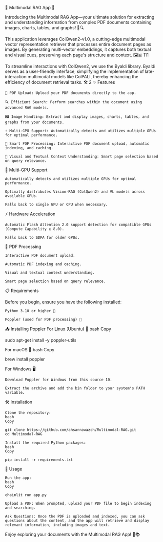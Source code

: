 🚀 Multimodal RAG App 🚀

Introducing the Multimodal RAG App—your ultimate solution for extracting and understanding information from complex PDF documents containing images, charts, tables, and graphs! 📄🔍

This application leverages ColQwen2-v1.0, a cutting-edge multimodal vector representation retriever that processes entire document pages as images. By generating multi-vector embeddings, it captures both textual and visual cues, preserving each page's structure and context. 🖼️📊 111

To streamline interactions with ColQwen2, we use the Byaldi library. Byaldi serves as a user-friendly interface, simplifying the implementation of late-interaction multimodal models like ColPALI, thereby enhancing the efficiency of document retrieval tasks. 🛠️ 2
✨ Features

    📄 PDF Upload: Upload your PDF documents directly to the app.

    🔍 Efficient Search: Perform searches within the document using advanced RAG models.

    🖼️ Image Handling: Extract and display images, charts, tables, and graphs from your documents.

    ⚡ Multi-GPU Support: Automatically detects and utilizes multiple GPUs for optimal performance.

    📑 Smart PDF Processing: Interactive PDF document upload, automatic indexing, and caching.

    🧠 Visual and Textual Context Understanding: Smart page selection based on query relevance.

🚀 Multi-GPU Support

    Automatically detects and utilizes multiple GPUs for optimal performance.

    Optimally distributes Vision-RAG (ColQwen2) and VL models across available GPUs.

    Falls back to single GPU or CPU when necessary.

⚡ Hardware Acceleration

    Automatic Flash Attention 2.0 support detection for compatible GPUs (Compute Capability ≥ 8.0).

    Falls back to SDPA for older GPUs.

📑 PDF Processing

    Interactive PDF document upload.

    Automatic PDF indexing and caching.

    Visual and textual context understanding.

    Smart page selection based on query relevance.

📋 Requirements

Before you begin, ensure you have the following installed:

    Python 3.10 or higher 🐍

    Poppler (used for PDF processing) 📄

📥 Installing Poppler
For Linux (Ubuntu) 🐧
bash
Copy

sudo apt-get install -y poppler-utils

For macOS 🍎
bash
Copy

brew install poppler

For Windows 🖥️

    Download Poppler for Windows from this source 10.

    Extract the archive and add the bin folder to your system's PATH variable.

🛠️ Installation

    Clone the repository:
    bash
    Copy

    git clone https://github.com/ahsannawazch/Multimodal-RAG.git
    cd Multimodal-RAG

    Install the required Python packages:
    bash
    Copy

    pip install -r requirements.txt

🚀 Usage

    Run the app:
    bash
    Copy

    chainlit run app.py

    Upload a PDF: When prompted, upload your PDF file to begin indexing and searching.

    Ask Questions: Once the PDF is uploaded and indexed, you can ask questions about the content, and the app will retrieve and display relevant information, including images and text.

Enjoy exploring your documents with the Multimodal RAG App! 🎉📚
